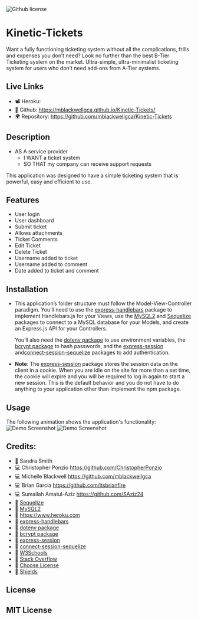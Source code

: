 ![Github license](https://img.shields.io/badge/license-MIT-blueviolet.svg)

# Kinetic-Tickets
Want a fully functioning ticketing system without all the complications, frills and expenses you don’t need? 
Look no further than the best B-Tier Ticketing system on the market. Ultra-simple, ultra-minimalist ticketing system for users who don’t need add-ons from A-Tier systems.

## Live Links
* 📽️ Heroku: 
* 🎥 Github: https://mblackwellgca.github.io/Kinetic-Tickets/
* 🌍 Repository: https://github.com/mblackwellgca/Kinetic-Tickets

## Description
* AS A service provider
    * I WANT a ticket system
    * SO THAT my company can receive support requests

This application was designed to have a simple ticketing system that is powerful, easy and efficient to use. 

## Features
* User login
* User dashboard
* Submit ticket
* Allows attachments
* Ticket Comments
* Edit Ticket
* Delete Ticket
* Username added to ticket
* Username added to comment
* Date added to ticket and comment

## Installation
* This application’s folder structure must follow the Model-View-Controller paradigm. You’ll need to use the [express-handlebars](https://www.npmjs.com/package/express-handlebars) package to implement Handlebars.js for your Views, use the [MySQL2](https://www.npmjs.com/package/mysql2) and [Sequelize](https://www.npmjs.com/package/sequelize) packages to connect to a MySQL database for your Models, and create an Express.js API for your Controllers.

    You’ll also need the [dotenv package](https://www.npmjs.com/package/dotenv) to use environment variables, the [bcrypt package](https://www.npmjs.com/package/bcrypt) to hash passwords, and the [express-session](https://www.npmjs.com/package/express-session) and[connect-session-sequelize](https://www.npmjs.com/package/connect-session-sequelize) packages to add authentication.

* **Note**: 
    The [express-session](https://www.npmjs.com/package/express-session) package stores the session data on the client in a cookie. When you are idle on the site for more than a set time, the cookie will expire and you will be required to log in again to start a new session. This is the default behavior and you do not have to do anything to your application other than implement the npm package. 


## Usage
The following animation shows the application's functionality:
![Demo Screenshot]()
![Demo Screenshot]()

## Credits:
* 🏫 Sandra Smith
* 💻 Christopher Ponzio https://github.com/ChristopherPonzio
* 💻 Michelle Blackwell https://github.com/mblackwellgca 
* 💻 Brian Garcia https://github.com/itsbrianfire
* 💻 Sumailah Amatul-Aziz https://github.com/SAziz24
* 🔗 [Sequelize](https://www.npmjs.com/package/sequelize)
* 🔗 [MySQL2](https://www.npmjs.com/package/mysql2)
* 🔗 https://www.heroku.com
* 🔗 [express-handlebars](https://www.npmjs.com/package/express-handlebars)
* 🔗 [dotenv package](https://www.npmjs.com/package/dotenv)
* 🔗 [bcrypt package](https://www.npmjs.com/package/bcrypt)
* 🔗 [express-session](https://www.npmjs.com/package/express-session) 
* 🔗 [connect-session-sequelize](https://www.npmjs.com/package/connect-session-sequelize)
* 🔗 [W3Schools](https://www.w3schools.com/)
* 🔗 [Stack Overflow](https://stackoverflow.com/)
* 🔗 [Choose License](https://chooselicense.com/)
* 🔗 [Shields](https://img.shields.io/)

## License
MIT License
---
